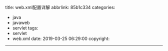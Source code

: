 title: web.xml配置详解
abbrlink: 85b1c334
categories:
  - java
  - javaweb
  - servlet
tags:
  - servlet
  - web.xml
date: 2019-03-25 06:29:00
copyright:
---

